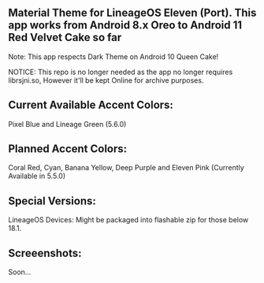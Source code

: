 Material Theme for LineageOS Eleven (Port). This app works from Android 8.x Oreo to Android 11 Red Velvet Cake so far
---------------------------------------------------------------------------------------------------------------------
Note: This app respects Dark Theme on Android 10 Queen Cake!

NOTICE: This repo is no longer needed as the app no longer requires librsjni.so, However it'll be kept Online for archive purposes.

Current Available Accent Colors: 
---------------------------------------------------------------------------------------------------------------------
Pixel Blue and Lineage Green (5.6.0)

Planned Accent Colors:
---------------------------------------------------------------------------------------------------------------------
Coral Red, Cyan, Banana Yellow, Deep Purple and Eleven Pink (Currently Available in 5.5.0)

Special Versions:
---------------------------------------------------------------------------------------------------------------------
LineageOS Devices: Might be packaged into flashable zip for those below 18.1.


Screeenshots:
---------------------------------------------------------------------------------------------------------------------
Soon...
